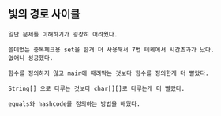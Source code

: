 ## 빛의 경로 사이클

    일단 문제를 이해하기가 굉장히 어려웠다.
    
    쓸데없는 중복체크용 set을 한개 더 사용해서 7번 테케에서 시간초과가 났다.
    없애니 성공했다.

    함수를 정의하지 않고 main에 때려박는 것보다 함수를 정의한게 더 빨랐다.

    String[] 으로 다루는 것보다 char[][]로 다루는게 더 빨랐다.

    equals와 hashcode를 정의하는 방법을 배웠다.